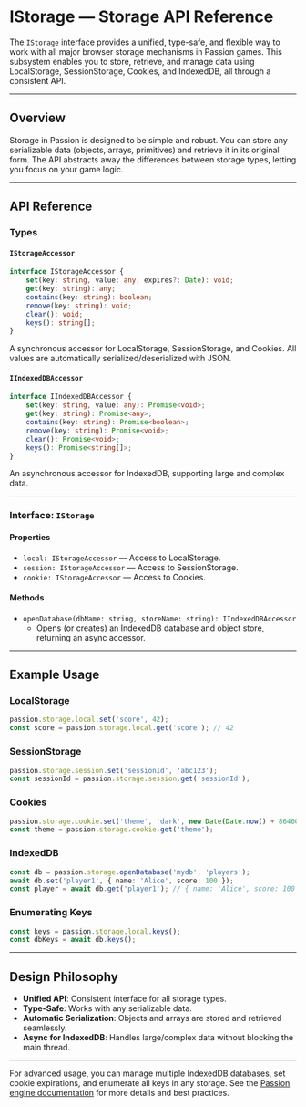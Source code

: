 # IStorage — Storage API Reference

The `IStorage` interface provides a unified, type-safe, and flexible way to work with all major browser storage mechanisms in Passion games. This subsystem enables you to store, retrieve, and manage data using LocalStorage, SessionStorage, Cookies, and IndexedDB, all through a consistent API.

---

## Overview

Storage in Passion is designed to be simple and robust. You can store any serializable data (objects, arrays, primitives) and retrieve it in its original form. The API abstracts away the differences between storage types, letting you focus on your game logic.

---

## API Reference

### Types

#### `IStorageAccessor`
```typescript
interface IStorageAccessor {
    set(key: string, value: any, expires?: Date): void;
    get(key: string): any;
    contains(key: string): boolean;
    remove(key: string): void;
    clear(): void;
    keys(): string[];
}
```
A synchronous accessor for LocalStorage, SessionStorage, and Cookies. All values are automatically serialized/deserialized with JSON.

#### `IIndexedDBAccessor`
```typescript
interface IIndexedDBAccessor {
    set(key: string, value: any): Promise<void>;
    get(key: string): Promise<any>;
    contains(key: string): Promise<boolean>;
    remove(key: string): Promise<void>;
    clear(): Promise<void>;
    keys(): Promise<string[]>;
}
```
An asynchronous accessor for IndexedDB, supporting large and complex data.

---

### Interface: `IStorage`

#### Properties
- `local: IStorageAccessor` — Access to LocalStorage.
- `session: IStorageAccessor` — Access to SessionStorage.
- `cookie: IStorageAccessor` — Access to Cookies.

#### Methods
- `openDatabase(dbName: string, storeName: string): IIndexedDBAccessor`
    - Opens (or creates) an IndexedDB database and object store, returning an async accessor.

---

## Example Usage

### LocalStorage
```typescript
passion.storage.local.set('score', 42);
const score = passion.storage.local.get('score'); // 42
```

### SessionStorage
```typescript
passion.storage.session.set('sessionId', 'abc123');
const sessionId = passion.storage.session.get('sessionId');
```

### Cookies
```typescript
passion.storage.cookie.set('theme', 'dark', new Date(Date.now() + 86400000)); // expires in 1 day
const theme = passion.storage.cookie.get('theme');
```

### IndexedDB
```typescript
const db = passion.storage.openDatabase('mydb', 'players');
await db.set('player1', { name: 'Alice', score: 100 });
const player = await db.get('player1'); // { name: 'Alice', score: 100 }
```

### Enumerating Keys
```typescript
const keys = passion.storage.local.keys();
const dbKeys = await db.keys();
```

---

## Design Philosophy

- **Unified API**: Consistent interface for all storage types.
- **Type-Safe**: Works with any serializable data.
- **Automatic Serialization**: Objects and arrays are stored and retrieved seamlessly.
- **Async for IndexedDB**: Handles large/complex data without blocking the main thread.

---

For advanced usage, you can manage multiple IndexedDB databases, set cookie expirations, and enumerate all keys in any storage. See the [Passion engine documentation](./passion.md) for more details and best practices.
